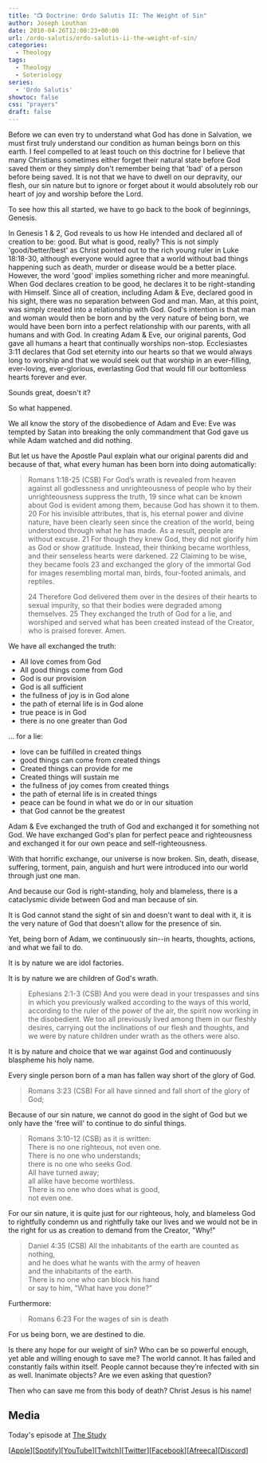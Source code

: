 ```yaml
---
title: "📺 Doctrine: Ordo Salutis II: The Weight of Sin"
author: Joseph Louthan
date: 2018-04-26T12:00:23+00:00
url: /ordo-salutis/ordo-salutis-ii-the-weight-of-sin/
categories:
  - Theology
tags:
  - Theology
  - Soteriology
series:
  - 'Ordo Salutis'
showtoc: false
css: "prayers"
draft: false
---
```

Before we can even try to understand what God has done in Salvation, we must first truly understand our condition as human beings born on this earth. I feel compelled to at least touch on this doctrine for I believe that many Christians sometimes either forget their natural state before God saved them or they simply don't remember being that 'bad' of a person before being saved. It is not that we have to dwell on our depravity, our flesh, our sin nature but to ignore or forget about it would absolutely rob our heart of joy and worship before the Lord.

To see how this all started, we have to go back to the book of beginnings, Genesis.

In Genesis 1 & 2, God reveals to us how He intended and declared all of creation to be: good. But what is good, really? This is not simply 'good/better/best' as Christ pointed out to the rich young ruler in Luke 18:18-30, although everyone would agree that a world without bad things happening such as death, murder or disease would be a better place. However, the word 'good' implies something richer and more meaningful. When God declares creation to be good, he declares it to be right-standing with Himself. Since all of creation, including Adam & Eve, declared good in his sight, there was no separation between God and man. Man, at this point, was simply created into a relationship with God. God's intention is that man and woman would then be born and by the very nature of being born, we would have been born into a perfect relationship with our parents, with all humans and with God. In creating Adam & Eve, our original parents, God gave all humans a heart that continually worships non-stop. Ecclesiastes 3:11 declares that God set eternity into our hearts so that we would always long to worship and that we would seek out that worship in an ever-filling, ever-loving, ever-glorious, everlasting God that would fill our bottomless hearts forever and ever.

Sounds great, doesn't it?

So what happened.

We all know the story of the disobedience of Adam and Eve: Eve was tempted by Satan into breaking the only commandment that God gave us while Adam watched and did nothing.

But let us have the Apostle Paul explain what our original parents did and because of that, what every human has been born into doing automatically:

>Romans 1:18-25 (CSB) For God’s wrath is revealed from heaven against all godlessness and unrighteousness of people who by their unrighteousness suppress the truth, 19 since what can be known about God is evident among them, because God has shown it to them. 20 For his invisible attributes, that is, his eternal power and divine nature, have been clearly seen since the creation of the world, being understood through what he has made. As a result, people are without excuse. 21 For though they knew God, they did not glorify him as God or show gratitude. Instead, their thinking became worthless, and their senseless hearts were darkened. 22 Claiming to be wise, they became fools 23 and exchanged the glory of the immortal God for images resembling mortal man, birds, four-footed animals, and reptiles.
>
>24 Therefore God delivered them over in the desires of their hearts to sexual impurity, so that their bodies were degraded among themselves. 25 They exchanged the truth of God for a lie, and worshiped and served what has been created instead of the Creator, who is praised forever. Amen.

We have all exchanged the truth:

* All love comes from God
* All good things come from God
* God is our provision
* God is all sufficient
* the fullness of joy is in God alone
* the path of eternal life is in God alone
* true peace is in God
* there is no one greater than God

... for a lie:

* love can be fulfilled in created things
* good things can come from created things
* Created things can provide for me
* Created things will sustain me
* the fullness of joy comes from created things
* the path of eternal life is in created things
* peace can be found in what we do or in our situation
* that God cannot be the greatest

Adam & Eve exchanged the truth of God and exchanged it for something not God. We have exchanged God's plan for perfect peace and righteousness and exchanged it for our own peace and self-righteousness.

With that horrific exchange, our universe is now broken. Sin, death, disease, suffering, torment, pain, anguish and hurt were introduced into our world through just one man.

And because our God is right-standing, holy and blameless, there is a cataclysmic divide between God and man because of sin.

It is God cannot stand the sight of sin and doesn't want to deal with it, it is the very nature of God that doesn't allow for the presence of sin.

Yet, being born of Adam, we continuously sin--in hearts, thoughts, actions, and what we fail to do.

It is by nature we are idol factories.

It is by nature we are children of God's wrath.

>Ephesians 2:1-3 (CSB) And you were dead in your trespasses and sins in which you previously walked according to the ways of this world, according to the ruler of the power of the air, the spirit now working in the disobedient. We too all previously lived among them in our fleshly desires, carrying out the inclinations of our flesh and thoughts, and we were by nature children under wrath as the others were also.

It is by nature and choice that we war against God and continuously blaspheme his holy name.

Every single person born of a man has fallen way short of the glory of God.

>Romans 3:23 (CSB) For all have sinned and fall short of the glory of God;

Because of our sin nature, we cannot do good in the sight of God but we only have the 'free will' to continue to do sinful things.

>Romans 3:10-12 (CSB) as it is written:  
>There is no one righteous, not even one.  
>There is no one who understands;  
>there is no one who seeks God.  
>All have turned away;  
>all alike have become worthless.  
>There is no one who does what is good,  
>not even one.

For our sin nature, it is quite just for our righteous, holy, and blameless God to rightfully condemn us and rightfully take our lives and we would not be in the right for us as creation to demand from the Creator, "Why!"

>Daniel 4:35 (CSB) All the inhabitants of the earth are counted as nothing,  
>and he does what he wants with the army of heaven  
>and the inhabitants of the earth.  
>There is no one who can block his hand  
>or say to him, "What have you done?”

Furthermore:

>Romans 6:23 For the wages of sin is death

For us being born, we are destined to die.

Is there any hope for our weight of sin? Who can be so powerful enough, yet able and willing enough to save me? The world cannot. It has failed and constantly fails within itself. People cannot because they’re infected with sin as well. Inanimate objects? Are we even asking that question?

Then who can save me from this body of death? Christ Jesus is his name!

## Media

Today's episode at [The Study](http://study.theologic.us/podcast/doctrine-ordo-salutis-ii-the-weight-of-sin)

\[[Apple](https://podcasts.apple.com/us/podcast/the-study/id1557102127)\]\[[Spotify](https://open.spotify.com/show/0Xs5qsNvWePyRqcmtOTPkR)\]\[[YouTube](http://youtube.theologic.us)\]\[[Twitch](http://twitch.theologic.us)\]\[[Twitter](https://twitter.com/theologic_us)\]\[[Facebook](https://www.facebook.com/groups/462231051477464)\]\[[Afreeca](https://bj.afreecatv.com/theologicus)\]\[[Discord](http://discord.theologic.us)\]
